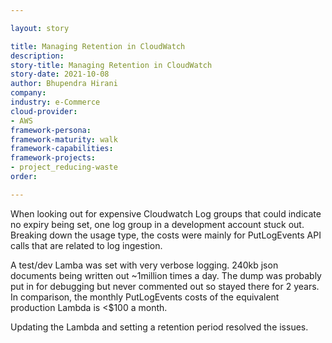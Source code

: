 ```yaml
---

layout: story

title: Managing Retention in CloudWatch
description:
story-title: Managing Retention in CloudWatch
story-date: 2021-10-08
author: Bhupendra Hirani
company: 
industry: e-Commerce
cloud-provider: 
- AWS
framework-persona:
framework-maturity: walk
framework-capabilities:
framework-projects:
- project_reducing-waste
order:

---
```


When looking out for expensive Cloudwatch Log groups that could indicate no expiry being set, one log group in a development account stuck out. Breaking down the usage type, the costs were mainly for PutLogEvents API calls that are related to log ingestion. 

A test/dev Lamba was set with very verbose logging. 240kb json documents being written out ~1million times a day. The dump was probably put in for debugging but never commented out so stayed there for 2 years. In comparison, the monthly PutLogEvents costs of the equivalent production Lambda is <$100 a month. 

Updating the Lambda and setting a retention period resolved the issues.
